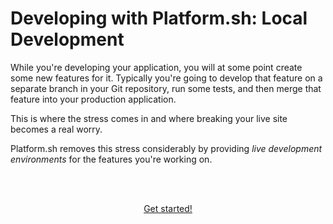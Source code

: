 # Developing with Platform.sh: Local Development

While you're developing your application, you will at some point create some new features for it. Typically you're going to develop that feature on a separate branch in your Git repository, run some tests, and then merge that feature into your production application.

This is where the stress comes in and where breaking your live site becomes a real worry. 

Platform.sh removes this stress considerably by providing *live development environments* for the features you're working on. 


<html>
<head>
<link rel="stylesheet" href="/styles/styles.css">
</head>
<body>

<br/><br/>

<center>

<a href="/gettingstarted/local-dev/step-1.html" class="buttongen small">Get started!</a>

</center>

<br/><br/>

</body>
</html>

